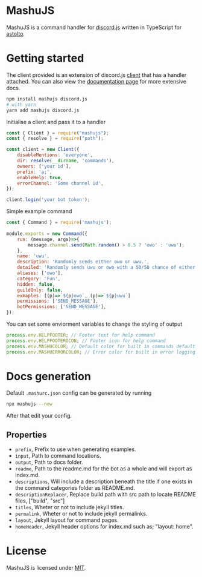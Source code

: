 # MashuJS
MashuJS is a command handler for [discord.js](https://discord.js.org/#/) written in TypeScript for [astolto](https://github.com/EpokTarren/astolto).

# Getting started
The client provided is an extension of discord.js [client](https://discord.js.org/#/docs/main/stable/class/Client) that has a handler attached. You can also view the [documentation page](https://mashu.tarren.moe/) for more extensive docs.

```sh
npm install mashujs discord.js 
# with yarn
yarn add mashujs discord.js
```

Initialise a client and pass it to a handler
```js
const { Client } = require("mashujs");
const { resolve } = require("path");

const client = new Client({
	disableMentions: 'everyone',
	dir: resolve(__dirname, 'commands'),
	owners: ['your id'],
	prefix: 'a;',
	enableHelp: true,
	errorChannel: 'Some channel id',
});

client.login('your bot token');
```

Simple example command
```js
const { Command } = require('mashujs');
	
module.exports = new Command({
	run: (message, args)=>{
		message.channel.send(Math.random() > 0.5 ? 'owo' : 'uwu');
	},
	name: 'uwu',
	description: 'Randomly sends either owo or uwu.',
	detailed: 'Randomly sends uwu or owo with a 50/50 chance of either of the two occuring.'
	aliases: ['owo'],
	category: 'Fun',
	hidden: false,
	guildOnly: false,
	exmaples: [(p)=>`${p}owo`, (p)=>`${p}uwu`]
	permissions: ['SEND_MESSAGE'],
	botPermissions: ['SEND_MESSAGE'],
});
```

You can set some enviorment variables to change the styling of output
```js
process.env.HELPFOOTER; // Footer text for help command
process.env.HELPFOOTERICON; // Footer icon for help command
process.env.MASHUCOLOR; // Default color for built in commands default "0xff80cc"
process.env.MASHUERRORCOLOR; // Error color for built in error logging default "0xff8080"
```

# Docs generation
Default `.mashurc.json` config can be generated by running
```sh
npx mashujs --new
```
After that edit your config.

## Properties
- `prefix`, Prefix to use when generating examples.
- `input`, Path to command locations.
- `output`, Path to docs folder.
- `readme`, Path to the readme.md for the bot as a whole and will export as index.md.
- `descriptions`, Will include a description beneath the title if one exists in the command categories folder as README.md.
- `descriptionReplacer`, Replace build path with src path to locate README files, ["build", "src"]
- `titles`, Wheter or not to include jekyll titles.
- `permalink`, Wheter or not to include jekyll permalinks.
- `layout`, Jekyll layout for command pages.
- `homeHeader`, Jekyll header options for index.md such as; "layout: home".

# License
MashuJS is licensed under [MIT](./LICENSE).